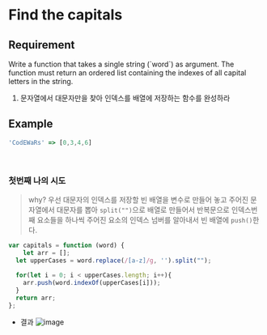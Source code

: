 # Find the capitals

## Requirement

<p>Write a function that takes a single string (`word`) as argument. The function must return an ordered list containing the indexes of all capital letters in the string.

</p>

  1. 문자열에서 대문자만을 찾아 인덱스를 배열에 저장하는 함수를 완성하라

## Example

```js
'CodEWaRs' => [0,3,4,6]
```

<br>

### 첫번째 나의 시도

> why? 우선 대문자의 인덱스를 저장할 빈 배열을 변수로 만들어 놓고 주어진 문자열에서 대문자를 뽑아 `split("")`으로 배열로 만들어서 반복문으로 인덱스번째 요소들을 하나씩 주어진 요소의 인덱스 넘버를 알아내서 빈 배열에 `push()`한다.

```js
var capitals = function (word) {
	let arr = [];
  let upperCases = word.replace(/[a-z]/g, '').split("");
  
  for(let i = 0; i < upperCases.length; i++){
    arr.push(word.indexOf(upperCases[i]));
  }  
  return arr;
};
```
- 결과
![image](https://user-images.githubusercontent.com/96808980/175563423-9c350b15-52ec-45dc-a277-b47478b1d3ca.png)
